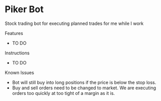 # Piker Bot

Stock trading bot for executing planned trades for me while I work

Features
- TO DO

Instructions
- TO DO

Known Issues
- Bot will still buy into long positions if the price is below the stop loss.
- Buy and sell orders need to be changed to market. We are executing orders too quickly at too tight of a margin as it is. 

